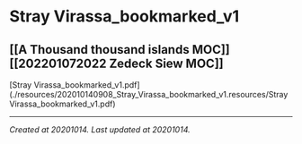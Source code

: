 # Stray Virassa_bookmarked_v1
 [[A Thousand thousand islands MOC]] [[202201072022 Zedeck Siew MOC]] 
---



[Stray Virassa\_bookmarked\_v1.pdf](./resources/202010140908_Stray_Virassa_bookmarked_v1.resources/Stray Virassa_bookmarked_v1.pdf)

---

_Created at 20201014._
_Last updated at 20201014._



